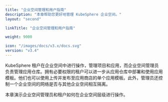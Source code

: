 ```yaml
---
title: "企业空间管理和用户指南"
description: "本章帮助您更好地管理 KubeSphere 企业空间。"
layout: "second"

linkTitle: "企业空间管理和用户指南"

weight: 9000

icon: "/images/docs/v3.x/docs.svg"
version: "v3.4"
---
```


KubeSphere 租户在企业空间中进行操作，管理项目和应用，而企业空间管理员负责管理应用仓库。拥有必要权限的租户可以进一步从应用仓库中部署和使用应用模板。他们也可以使用上传并发布至应用商店的单个应用模板。此外，管理员还控制一个企业空间的网络是否与其他企业空间相互隔离。

本章演示企业空间管理员和租户如何在企业空间层级进行操作。


